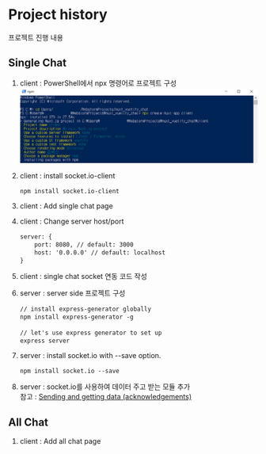 # Project history
프로젝트 진행 내용

## Single Chat
1. client : PowerShell에서 npx 명령어로 프로젝트 구성  
  ![chat client initialize](./img/img_initialize.png)
  
2. client : install socket.io-client
    ```
    npm install socket.io-client 
    ```
3. client : Add single chat page 
4. client : Change server host/port
    ```
    server: {
        port: 8080, // default: 3000
        host: '0.0.0.0' // default: localhost
    }
    ```
5. client : single chat socket 연동 코드 작성
6. server : server side 프로젝트 구성
    ```
    // install express-generator globally
    npm install express-generator -g
    
    // let's use express generator to set up
    express server
    ```
7. server : install socket.io with --save option.
    ```
    npm install socket.io --save
    ```
8. server : socket.io를 사용하여 데이터 주고 받는 모듈 추가  
    참고 : [Sending and getting data (acknowledgements)](https://socket.io/docs/#Sending-and-getting-data-acknowledgements)

## All Chat
1. client : Add all chat page 
